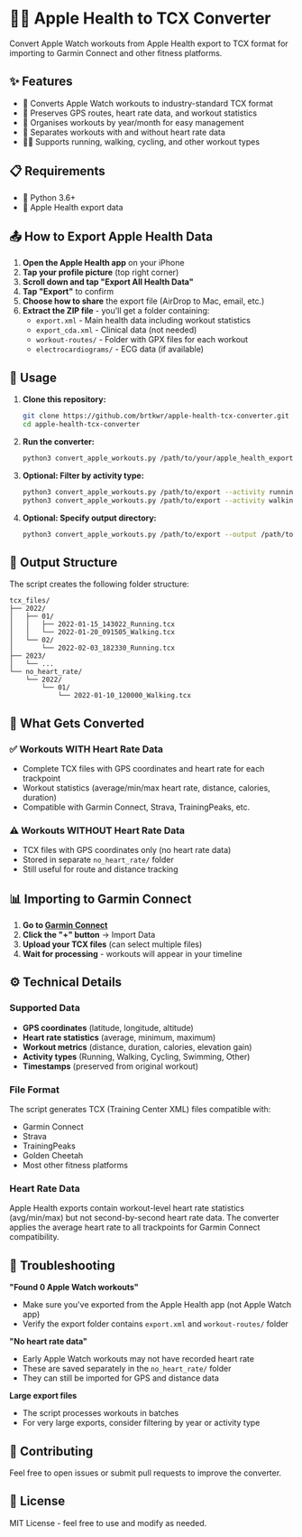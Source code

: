 # 🏃‍♂️ Apple Health to TCX Converter

Convert Apple Watch workouts from Apple Health export to TCX format for importing to Garmin Connect and other fitness platforms.

## ✨ Features

- 🔄 Converts Apple Watch workouts to industry-standard TCX format
- 📍 Preserves GPS routes, heart rate data, and workout statistics
- 📁 Organises workouts by year/month for easy management
- 💓 Separates workouts with and without heart rate data
- 🏃‍♀️ Supports running, walking, cycling, and other workout types

## 📋 Requirements

- 🐍 Python 3.6+
- 📱 Apple Health export data

## 📤 How to Export Apple Health Data

1. **Open the Apple Health app** on your iPhone
2. **Tap your profile picture** (top right corner)
3. **Scroll down and tap "Export All Health Data"**
4. **Tap "Export"** to confirm
5. **Choose how to share** the export file (AirDrop to Mac, email, etc.)
6. **Extract the ZIP file** - you'll get a folder containing:
   - `export.xml` - Main health data including workout statistics
   - `export_cda.xml` - Clinical data (not needed)
   - `workout-routes/` - Folder with GPX files for each workout
   - `electrocardiograms/` - ECG data (if available)

## 🚀 Usage

1. **Clone this repository:**
   ```bash
   git clone https://github.com/brtkwr/apple-health-tcx-converter.git
   cd apple-health-tcx-converter
   ```

2. **Run the converter:**
   ```bash
   python3 convert_apple_workouts.py /path/to/your/apple_health_export
   ```

3. **Optional: Filter by activity type:**
   ```bash
   python3 convert_apple_workouts.py /path/to/export --activity running
   python3 convert_apple_workouts.py /path/to/export --activity walking
   ```

4. **Optional: Specify output directory:**
   ```bash
   python3 convert_apple_workouts.py /path/to/export --output /path/to/tcx/files
   ```

## 📂 Output Structure

The script creates the following folder structure:

```
tcx_files/
├── 2022/
│   ├── 01/
│   │   ├── 2022-01-15_143022_Running.tcx
│   │   └── 2022-01-20_091505_Walking.tcx
│   └── 02/
│       └── 2022-02-03_182330_Running.tcx
├── 2023/
│   └── ...
└── no_heart_rate/
    └── 2022/
        └── 01/
            └── 2022-01-10_120000_Walking.tcx
```

## 🔄 What Gets Converted

### ✅ Workouts WITH Heart Rate Data
- Complete TCX files with GPS coordinates and heart rate for each trackpoint
- Workout statistics (average/min/max heart rate, distance, calories, duration)
- Compatible with Garmin Connect, Strava, TrainingPeaks, etc.

### ⚠️ Workouts WITHOUT Heart Rate Data
- TCX files with GPS coordinates only (no heart rate data)
- Stored in separate `no_heart_rate/` folder
- Still useful for route and distance tracking

## 📊 Importing to Garmin Connect

1. **Go to [Garmin Connect](https://connect.garmin.com)**
2. **Click the "+" button** → Import Data
3. **Upload your TCX files** (can select multiple files)
4. **Wait for processing** - workouts will appear in your timeline

## ⚙️ Technical Details

### Supported Data
- **GPS coordinates** (latitude, longitude, altitude)
- **Heart rate statistics** (average, minimum, maximum)
- **Workout metrics** (distance, duration, calories, elevation gain)
- **Activity types** (Running, Walking, Cycling, Swimming, Other)
- **Timestamps** (preserved from original workout)

### File Format
The script generates TCX (Training Center XML) files compatible with:
- Garmin Connect
- Strava
- TrainingPeaks
- Golden Cheetah
- Most other fitness platforms

### Heart Rate Data
Apple Health exports contain workout-level heart rate statistics (avg/min/max) but not second-by-second heart rate data. The converter applies the average heart rate to all trackpoints for Garmin Connect compatibility.

## 🔧 Troubleshooting

**"Found 0 Apple Watch workouts"**
- Make sure you've exported from the Apple Health app (not Apple Watch app)
- Verify the export folder contains `export.xml` and `workout-routes/` folder

**"No heart rate data"**
- Early Apple Watch workouts may not have recorded heart rate
- These are saved separately in the `no_heart_rate/` folder
- They can still be imported for GPS and distance data

**Large export files**
- The script processes workouts in batches
- For very large exports, consider filtering by year or activity type

## 🤝 Contributing

Feel free to open issues or submit pull requests to improve the converter.

## 📄 License

MIT License - feel free to use and modify as needed.